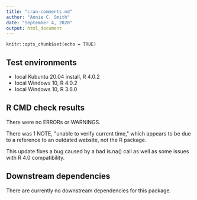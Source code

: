 ```yaml
---
title: "cran-comments.md"
author: "Annie C. Smith"
date: "September 4, 2020"
output: html_document
---
```


```{r setup, include=FALSE}
knitr::opts_chunk$set(echo = TRUE)
```
## Test environments
* local Kubuntu 20.04 install, R 4.0.2
* local Windows 10, R 4.0.2
* local Windows 10, R 3.6.0

## R CMD check results
There were no ERRORs or WARNINGS. 

There was 1 NOTE, "unable to verify current time," which appears to be due to a reference to an outdated website, not the R package.

This update fixes a bug caused by a bad is.na() call as well as some issues with R 4.0 compatibility.

## Downstream dependencies
There are currently no downstream dependencies for this package.
